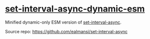 # [set-interval-async-dynamic-esm](https://www.npmjs.com/package/set-interval-async-dynamic-esm)

Minified dynamic-only ESM version of [set-interval-async](https://www.npmjs.com/package/set-interval-async).

Source repo: https://github.com/ealmansi/set-interval-async
